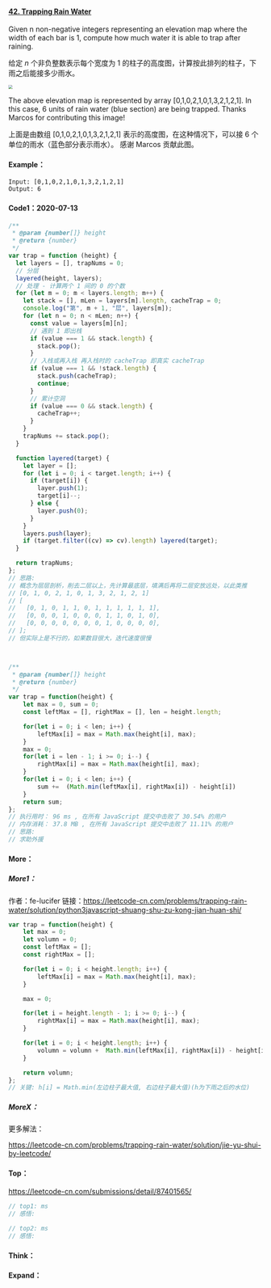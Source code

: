 #### [42. Trapping Rain Water](https://leetcode-cn.com/problems/trapping-rain-water/)

Given n non-negative integers representing an elevation map where the width of each bar is 1, compute how much water it is able to trap after raining.

给定 *n* 个非负整数表示每个宽度为 1 的柱子的高度图，计算按此排列的柱子，下雨之后能接多少雨水。

<img src="/Users/rjwx60/Documents/FE/Github/Blog/Source/Image/Algorithm/Algorithm/0042.png" style="zoom:50%;" />

The above elevation map is represented by array [0,1,0,2,1,0,1,3,2,1,2,1]. In this case, 6 units of rain water (blue section) are being trapped. Thanks Marcos for contributing this image!

上面是由数组 [0,1,0,2,1,0,1,3,2,1,2,1] 表示的高度图，在这种情况下，可以接 6 个单位的雨水（蓝色部分表示雨水）。 感谢 Marcos 贡献此图。



#### Example：

```
Input: [0,1,0,2,1,0,1,3,2,1,2,1]
Output: 6
```



#### Code1：2020-07-13

```javascript
/**
 * @param {number[]} height
 * @return {number}
 */
var trap = function (height) {
  let layers = [], trapNums = 0;
  // 分层
  layered(height, layers);
  // 处理 - 计算两个 1 间的 0 的个数
  for (let m = 0; m < layers.length; m++) {
    let stack = [], mLen = layers[m].length, cacheTrap = 0;
    console.log("第", m + 1, "层", layers[m]);
    for (let n = 0; n < mLen; n++) {
      const value = layers[m][n];
      // 遇到 1 即出栈
      if (value === 1 && stack.length) {
        stack.pop();
      }
      // 入栈或再入栈 再入栈时的 cacheTrap 即真实 cacheTrap
      if (value === 1 && !stack.length) {
        stack.push(cacheTrap);
        continue;
      }
      // 累计空洞
      if (value === 0 && stack.length) {
        cacheTrap++;
      }
    }
    trapNums += stack.pop();
  }

  function layered(target) {
    let layer = [];
    for (let i = 0; i < target.length; i++) {
      if (target[i]) {
        layer.push(1);
        target[i]--;
      } else {
        layer.push(0);
      }
    }
    layers.push(layer);
    if (target.filter((cv) => cv).length) layered(target);
  }

  return trapNums;
};
// 思路:
// 概念为层层剖析，削去二层以上，先计算最底层，填满后再将二层安放远处，以此类推
// [0, 1, 0, 2, 1, 0, 1, 3, 2, 1, 2, 1]
// [
//   [0, 1, 0, 1, 1, 0, 1, 1, 1, 1, 1, 1],
//   [0, 0, 0, 1, 0, 0, 0, 1, 1, 0, 1, 0],
//   [0, 0, 0, 0, 0, 0, 0, 1, 0, 0, 0, 0],
// ];
// 但实际上是不行的，如果数目很大，迭代速度很慢



/**
 * @param {number[]} height
 * @return {number}
 */
var trap = function(height) {
    let max = 0, sum = 0;
    const leftMax = [], rightMax = [], len = height.length;

    for(let i = 0; i < len; i++) {
        leftMax[i] = max = Math.max(height[i], max);
    }
    max = 0;
    for(let i = len - 1; i >= 0; i--) {
        rightMax[i] = max = Math.max(height[i], max);
    }
    for(let i = 0; i < len; i++) {
        sum +=  (Math.min(leftMax[i], rightMax[i]) - height[i])
    }
    return sum;
};
// 执行用时： 96 ms , 在所有 JavaScript 提交中击败了 30.54% 的用户 
// 内存消耗： 37.8 MB , 在所有 JavaScript 提交中击败了 11.11% 的用户
// 思路: 
// 求助外援

```



#### More：

##### More1：

作者：fe-lucifer
链接：https://leetcode-cn.com/problems/trapping-rain-water/solution/python3javascript-shuang-shu-zu-kong-jian-huan-shi/

```javascript
var trap = function(height) {
    let max = 0;
    let volumn = 0;
    const leftMax = [];
    const rightMax = [];

    for(let i = 0; i < height.length; i++) {
        leftMax[i] = max = Math.max(height[i], max);
    }

    max = 0;

    for(let i = height.length - 1; i >= 0; i--) {
        rightMax[i] = max = Math.max(height[i], max);
    }

    for(let i = 0; i < height.length; i++) {
        volumn = volumn +  Math.min(leftMax[i], rightMax[i]) - height[i]
    }

    return volumn;
};
// 关键: h[i] = Math.min(左边柱子最大值, 右边柱子最大值)(h为下雨之后的水位)
```



##### MoreX：

更多解法：

https://leetcode-cn.com/problems/trapping-rain-water/solution/jie-yu-shui-by-leetcode/



#### Top：

https://leetcode-cn.com/submissions/detail/87401565/

```javascript
// top1: ms
// 感悟:

// top2: ms
// 感悟:
```



#### Think：

#### Expand：

